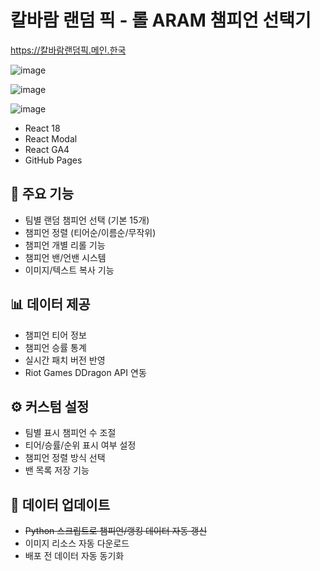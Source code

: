 # 칼바람 랜덤 픽 - 롤 ARAM 챔피언 선택기

https://칼바람랜덤픽.메인.한국

![image](https://github.com/user-attachments/assets/b4cbbde8-f60d-44f7-a9eb-5a1d673632f7)

![image](https://github.com/user-attachments/assets/767b1c21-b110-4857-8b83-bb57d8a5916b)

![image](https://github.com/user-attachments/assets/a7d16d3d-57c3-4560-a6d2-cc5ccf86dbb9)

- React 18
- React Modal
- React GA4
- GitHub Pages

## 🎲 주요 기능

- 팀별 랜덤 챔피언 선택 (기본 15개)
- 챔피언 정렬 (티어순/이름순/무작위)
- 챔피언 개별 리롤 기능
- 챔피언 밴/언밴 시스템
- 이미지/텍스트 복사 기능

## 📊 데이터 제공

- 챔피언 티어 정보
- 챔피언 승률 통계
- 실시간 패치 버전 반영
- Riot Games DDragon API 연동

## ⚙️ 커스텀 설정

- 팀별 표시 챔피언 수 조절
- 티어/승률/순위 표시 여부 설정
- 챔피언 정렬 방식 선택
- 밴 목록 저장 기능

## 🔄 데이터 업데이트

- ~~Python 스크립트로 챔피언/랭킹 데이터 자동 갱신~~
- 이미지 리소스 자동 다운로드
- 배포 전 데이터 자동 동기화
